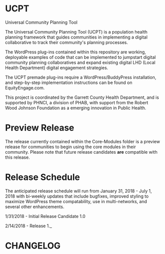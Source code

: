 # UCPT
Universal Community Planning Tool

The Universal Community Planning Tool (UCPT) is a population health planning framework that guides communities in implementing a digital collaborative to track their community's planning processes.

The WordPress plug-ins contained within this repository are working, deployable examples of code that can be implemented to jumpstart digital community planning collaboratives and expand existing digital LHD (Local Health Department) digital engagement strategies.

The UCPT premade plug-ins require a WordPress/BuddyPress installation, and step-by-step implementation instructions can be found on EquityEngage.com.

This project is coordinated by the Garrett County Health Department, and is supported by PHNCI, a division of PHAB, with support from the Robert Wood Johnson Foundation as a emerging innovation in Public Health.

# Preview Release
The release currently contained within the Core-Modules folder is a preview release for communities to begin using the core modules in their community. Please note that future release candidates <b>are</b> compatible with this release.

# Release Schedule
The anticipated release schedule will run from January 31, 2018 - July 1, 2018 with bi-weekly updates that include bugfixes, improved styling to maximize WordPress theme compatability, use in multi-networks, and several other enhancements.

1/31/2018 - Initial Release Candidate 1.0

2/14/2018 - Release 1._

# CHANGELOG
